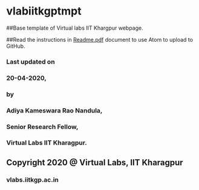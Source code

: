 # vlabiitkgptmpt
##Base template of Virtual labs IIT Khargpur webpage.

##Read the instructions in [Readme.pdf](https://github.com/vlabsiitkgp/vlabiitkgptmpt/blob/master/Readme.pdf) document to use Atom to upload to GitHub.

### Last updated on
###  20-04-2020,
### by
### Adiya Kameswara Rao Nandula,
###  Senior Research Fellow,
###  Virtual Labs IIT Kharagpur.

## Copyright 2020 @ Virtual Labs, IIT Kharagpur

### vlabs.iitkgp.ac.in
